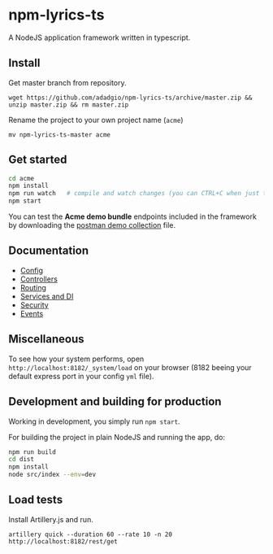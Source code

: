 # npm-lyrics-ts

A NodeJS application framework written in typescript.

## Install

Get master branch from repository.

`wget https://github.com/adadgio/npm-lyrics-ts/archive/master.zip && unzip master.zip && rm master.zip`

Rename the project to your own project name (`acme`)

`mv npm-lyrics-ts-master acme`

## Get started

```bash
cd acme
npm install
npm run watch   # compile and watch changes (you can CTRL+C when just testing)
npm start
```

You can test the **Acme demo bundle** endpoints included in the framework by downloading
the [postman demo collection](./docs/lyrics.postman.json) file.

## Documentation

- [Config](./docs/CONFIG.md)
- [Controllers](./docs/CONTROLLERS.md)
- [Routing](./docs/ROUTING.md)
- [Services and DI](./docs/SERVICES.md)
- [Security](./docs/SECURITY.md)
- [Events](./docs/EVENTS.md)

## Miscellaneous

To see how your system performs, open `http://localhost:8182/_system/load` on your browser  (8182 beeing your default express port in your config `yml` file).

## Development and building for production

Working in development, you simply run `npm start`.

For building the project in plain NodeJS and running the app, do:

```bash
npm run build
cd dist
npm install
node src/index --env=dev
```


## Load tests

Install Artillery.js and run.

`artillery quick --duration 60 --rate 10 -n 20 http://localhost:8182/rest/get`
